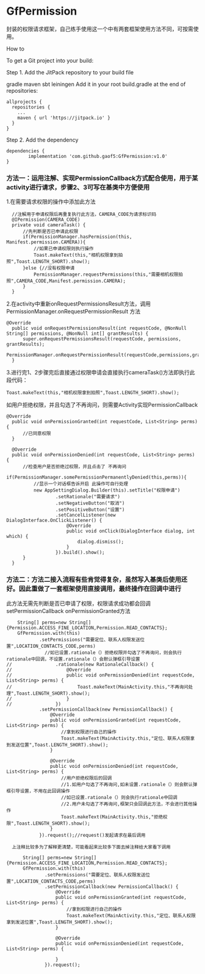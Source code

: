# GfPermission

  封装的权限请求框架，自己练手使用这一个中有两套框架使用方法不同，可按需使用。
  
  How to
  
  To get a Git project into your build:

  Step 1. Add the JitPack repository to your build file

  gradle
  maven
  sbt
  leiningen
  Add it in your root build.gradle at the end of repositories:

    allprojects {
      repositories {
        ...
        maven { url 'https://jitpack.io' }
      }
    }
  Step 2. Add the dependency

    dependencies {
            implementation 'com.github.gaof5:GfPermission:v1.0'
    }
  
  ### 方法一：运用注解、实现PermissionCallback方式配合使用，用于某activity进行请求，步骤2、3可写在基类中方便使用
  
  1.在需要请求权限的操作中添加此方法
```
  //注解用于申请权限后再重复执行此方法，CAMERA_CODE为请求标识码
  @IPermission(CAMERA_CODE)
  private void cameraTask() {
      //先判断是否已申请此权限
      if(PermissionManager.hasPermission(this, Manifest.permission.CAMERA)){
          //如果已申请权限则执行操作
          Toast.makeText(this,"相机权限拿到拍照",Toast.LENGTH_SHORT).show();
      }else {//没有权限申请
          PermissionManager.requestPermissions(this,"需要相机权限拍照",CAMERA_CODE,Manifest.permission.CAMERA);
      }
  }

```
  2.在activity中重新onRequestPermissionsResult方法，调用 PermissionManager.onRequestPermissionResult 方法
  ```
  @Override
    public void onRequestPermissionsResult(int requestCode, @NonNull String[] permissions, @NonNull int[] grantResults) {
        super.onRequestPermissionsResult(requestCode, permissions, grantResults);
        PermissionManager.onRequestPermissionResult(requestCode,permissions,grantResults,this);
    }
  ```
  3.进行完1、2步骤完后直接通过权限申请会直接执行cameraTask()方法即执行此段代码：
  ```
  Toast.makeText(this,"相机权限拿到拍照",Toast.LENGTH_SHORT).show();
  ```
  如用户拒绝权限，并且勾选了不再询问，则需要Activity实现PermissionCallback
  ```
  @Override
    public void onPermissionGranted(int requestCode, List<String> perms) {
        //已同意权限
    }

    @Override
    public void onPermissionDenied(int requestCode, List<String> perms) {
        //检查用户是否拒绝过权限，并且点击了 不再询问
        if(PermissionManager.somePermissionPermanentlyDenied(this,perms)){
            //显示一个对话框告诉开启 此操作可自行处理
            new AppSettingDialog.Builder(this).setTitle("权限申请")
                    .setRationale("需要请求")
                    .setNegativeButton("取消")
                    .setPositiveButton("设置")
                    .setCancelListener(new DialogInterface.OnClickListener() {
                        @Override
                        public void onClick(DialogInterface dialog, int which) {
                            dialog.dismiss();
                        }
                    }).build().show();
        }
    }
  ```
  ### 方法二：方法二接入流程有些肯觉得复杂，虽然写入基类后使用还好。因此重做了一套框架使用直接调用，最终操作在回调中进行
  此方法无需先判断是否已申请了权限，权限请求成功都会回调setPermissionCallback onPermissionGranted方法
  ```
      String[] perms=new String[]{Permission.ACCESS_FINE_LOCATION,Permission.READ_CONTACTS};
      GfPermission.with(this)
              .setPermissions("需要定位、联系人权限发送位置",LOCATION_CONTACTS_CODE,perms)
                //如已设置.rationale（）拒绝权限并勾选了不再询问，则会执行rationale中回调，不设置.rationale（）会默认弹框引导设置
//                .rationale(new RationaleCallback() {
//                    @Override
//                    public void onPermissionDenied(int requestCode, List<String> perms) {
//                        Toast.makeText(MainActivity.this,"不再询问处理",Toast.LENGTH_SHORT).show();
//                    }
//                })
              .setPermissionCallback(new PermissionCallback() {
                  @Override
                  public void onPermissionGranted(int requestCode, List<String> perms) {
                      //拿到权限进行自己的操作
                      Toast.makeText(MainActivity.this,"定位、联系人权限拿到发送位置",Toast.LENGTH_SHORT).show();
                  }

                  @Override
                  public void onPermissionDenied(int requestCode, List<String> perms) {
                      //用户拒绝权限后的回调 
                      //1.如用户勾选了不再询问,如未设置.rationale（）则会默认弹框引导设置，不用在此回调操作
                      //如已设置.rationale（）则会执行rationale中回调 
                      //2.用户未勾选了不再询问,框架只会回调此方法，不会进行其他操作
                      Toast.makeText(MainActivity.this,"拒绝权限",Toast.LENGTH_SHORT).show();
                  }
              }).request();//request()发起请求在最后调用
  ```
      
      上注释比较多为了解释更清楚，可能看起来比较多下面去掉注释给大家看下调用
```
      String[] perms=new String[]{Permission.ACCESS_FINE_LOCATION,Permission.READ_CONTACTS};
      GfPermission.with(this)
              .setPermissions("需要定位、联系人权限发送位置",LOCATION_CONTACTS_CODE,perms)
              .setPermissionCallback(new PermissionCallback() {
                  @Override
                  public void onPermissionGranted(int requestCode, List<String> perms) {
                      //拿到权限进行自己的操作
                      Toast.makeText(MainActivity.this,"定位、联系人权限拿到发送位置",Toast.LENGTH_SHORT).show();
                  }

                  @Override
                  public void onPermissionDenied(int requestCode, List<String> perms) {
                      
                  }
              }).request();
```
  
